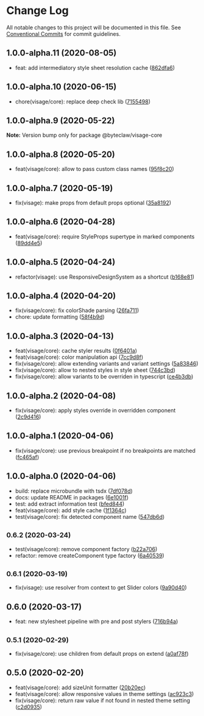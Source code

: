 # Change Log

All notable changes to this project will be documented in this file.
See [Conventional Commits](https://conventionalcommits.org) for commit guidelines.

## 1.0.0-alpha.11 (2020-08-05)

* feat: add intermediatory style sheet resolution cache ([862dfa6](https://github.com/Byteclaw/visage/commit/862dfa6))





## 1.0.0-alpha.10 (2020-06-15)

* chore(visage/core): replace deep check lib ([7155498](https://github.com/Byteclaw/visage/commit/7155498))





## 1.0.0-alpha.9 (2020-05-22)

**Note:** Version bump only for package @byteclaw/visage-core





## 1.0.0-alpha.8 (2020-05-20)

* feat(visage/core): allow to pass custom class names ([95f8c20](https://github.com/Byteclaw/visage/commit/95f8c20))





## 1.0.0-alpha.7 (2020-05-19)

* fix(visage): make props from default props optional ([35a8192](https://github.com/Byteclaw/visage/commit/35a8192))





## 1.0.0-alpha.6 (2020-04-28)

* feat(visage/core): require StyleProps supertype in marked components ([89dd4e5](https://github.com/Byteclaw/visage/commit/89dd4e5))





## 1.0.0-alpha.5 (2020-04-24)

* refactor(visage): use ResponsiveDesignSystem as a shortcut ([b168e81](https://github.com/Byteclaw/visage/commit/b168e81))





## 1.0.0-alpha.4 (2020-04-20)

* fix(visage/core): fix colorShade parsing ([26fa711](https://github.com/Byteclaw/visage/commit/26fa711))
* chore: update formatting ([58f4b9d](https://github.com/Byteclaw/visage/commit/58f4b9d))





## 1.0.0-alpha.3 (2020-04-13)

* feat(visage/core): cache styler results ([0f6401a](https://github.com/Byteclaw/visage/commit/0f6401a))
* feat(visage/core): color manipulation api ([7cc9d8f](https://github.com/Byteclaw/visage/commit/7cc9d8f))
* fix(visage/core): allow extending variants and variant settings ([5a83846](https://github.com/Byteclaw/visage/commit/5a83846))
* fix(visage/core): allow to nested styles in style sheet ([744c3bd](https://github.com/Byteclaw/visage/commit/744c3bd))
* fix(visage/core): allow variants to be overriden in typescript ([ce4b3db](https://github.com/Byteclaw/visage/commit/ce4b3db))





## 1.0.0-alpha.2 (2020-04-08)

* fix(visage/core): apply styles override in overridden component ([2c9d416](https://github.com/Byteclaw/visage/commit/2c9d416))





## 1.0.0-alpha.1 (2020-04-06)

* fix(visage/core): use previous breakpoint if no breakpoints are matched ([fc465af](https://github.com/Byteclaw/visage/commit/fc465af))





## 1.0.0-alpha.0 (2020-04-06)

* build: replace microbundle with tsdx ([7df078d](https://github.com/Byteclaw/visage/commit/7df078d))
* docs: update README in packages ([6e1001f](https://github.com/Byteclaw/visage/commit/6e1001f))
* test: add extract information test ([bfed844](https://github.com/Byteclaw/visage/commit/bfed844))
* feat(visage/core): add style cache ([1f1364c](https://github.com/Byteclaw/visage/commit/1f1364c))
* test(visage/core): fix detected component name ([547db6d](https://github.com/Byteclaw/visage/commit/547db6d))





## <small>0.6.2 (2020-03-24)</small>

* test(visage/core): remove component factory ([b22a706](https://github.com/Byteclaw/visage/commit/b22a706))
* refactor: remove createComponent type factory ([6a40539](https://github.com/Byteclaw/visage/commit/6a40539))





## <small>0.6.1 (2020-03-19)</small>

* fix(visage): use resolver from context to get Slider colors ([9a90d40](https://github.com/Byteclaw/visage/commit/9a90d40))





## 0.6.0 (2020-03-17)

* feat: new stylesheet pipeline with pre and post stylers ([716b94a](https://github.com/Byteclaw/visage/commit/716b94a))





## <small>0.5.1 (2020-02-29)</small>

* fix(visage/core): use children from default props on extend ([a0af78f](https://github.com/Byteclaw/visage/commit/a0af78f))





## 0.5.0 (2020-02-20)

* feat(visage/core): add sizeUnit formatter ([20b20ec](https://github.com/Byteclaw/visage/commit/20b20ec))
* feat(visage/core): allow responsive values in theme settings ([ac923c3](https://github.com/Byteclaw/visage/commit/ac923c3))
* fix(visage/core): return raw value if not found in nested theme setting ([c2d0935](https://github.com/Byteclaw/visage/commit/c2d0935))
